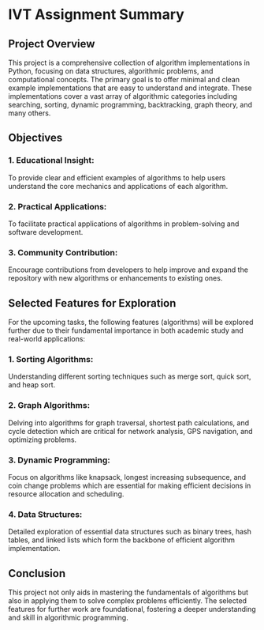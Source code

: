 
# IVT Assignment Summary

## Project Overview

This project is a comprehensive collection of algorithm implementations in Python, focusing on data structures, algorithmic problems, and computational concepts. The primary goal is to offer minimal and clean example implementations that are easy to understand and integrate. These implementations cover a vast array of algorithmic categories including searching, sorting, dynamic programming, backtracking, graph theory, and many others.

## Objectives

### 1. Educational Insight: 
To provide clear and efficient examples of algorithms to help users understand the core mechanics and applications of each algorithm.
### 2. Practical Applications:
To facilitate practical applications of algorithms in problem-solving and software development.
### 3. Community Contribution:
Encourage contributions from developers to help improve and expand the repository with new algorithms or enhancements to existing ones.

## Selected Features for Exploration

For the upcoming tasks, the following features (algorithms) will be explored further due to their fundamental importance in both academic study and real-world applications:

### 1. Sorting Algorithms: 
Understanding different sorting techniques such as merge sort, quick sort, and heap sort.
### 2. Graph Algorithms: 
Delving into algorithms for graph traversal, shortest path calculations, and cycle detection which are critical for network analysis, GPS navigation, and optimizing problems.
### 3. Dynamic Programming: 
Focus on algorithms like knapsack, longest increasing subsequence, and coin change problems which are essential for making efficient decisions in resource allocation and scheduling.
### 4. Data Structures: 
Detailed exploration of essential data structures such as binary trees, hash tables, and linked lists which form the backbone of efficient algorithm implementation.

## Conclusion

This project not only aids in mastering the fundamentals of algorithms but also in applying them to solve complex problems efficiently. The selected features for further work are foundational, fostering a deeper understanding and skill in algorithmic programming.

